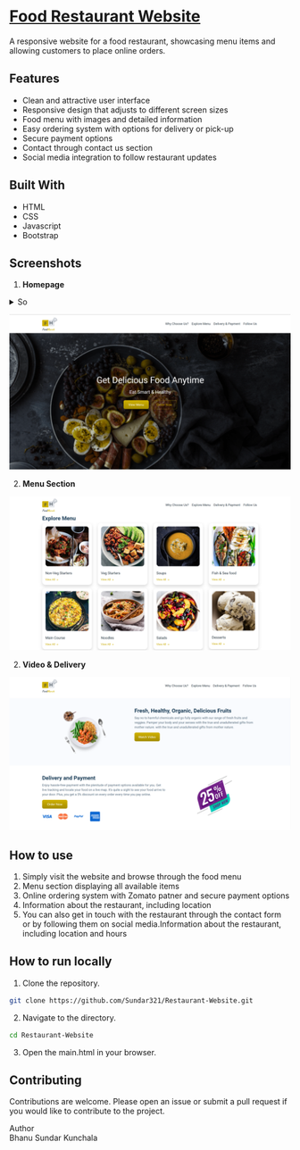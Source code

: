 # [Food Restaurant Website](https://restaurant-website-bhanu.vercel.app/)
A responsive website for a food restaurant, showcasing menu items and allowing customers to place online orders.

## Features
* Clean and attractive user interface
* Responsive design that adjusts to different screen sizes
* Food menu with images and detailed information
* Easy ordering system with options for delivery or pick-up
* Secure payment options
* Contact through contact us section  
* Social media integration to follow restaurant updates

## Built With
* HTML 
* CSS
* Javascript 
* Bootstrap

## Screenshots
1. **Homepage**  
<details>
  <summary>So</summary>
  <img alt="Description" src="(https://github.com/Sundar321/Restaurant-Website/blob/main/Screenshots/Homepage.png">
</details>

![image](https://github.com/Sundar321/Restaurant-Website/blob/main/Screenshots/Homepage.png)

2. **Menu Section**  


![image](https://github.com/Sundar321/Restaurant-Website/blob/main/Screenshots/menu%20Section.png)

2. **Video & Delivery**  


![image](https://github.com/Sundar321/Restaurant-Website/blob/main/Screenshots/Video%20and%20Order%20Section.png)


## How to use  
1. Simply visit the website and browse through the food menu    
2. Menu section displaying all available items  
3. Online ordering system with Zomato patner and secure payment options  
4. Information about the restaurant, including location   
5. You can also get in touch with the restaurant through the contact form or by following them on social media.Information about the restaurant, including location and hours    

## How to run locally
1. Clone the repository.  
```bash
git clone https://github.com/Sundar321/Restaurant-Website.git
```

2. Navigate to the directory.
```bash
cd Restaurant-Website

```

3. Open the main.html in your browser.

## Contributing 
Contributions are welcome. Please open an issue or submit a pull request if you would like to contribute to the project.


Author  
Bhanu Sundar Kunchala



